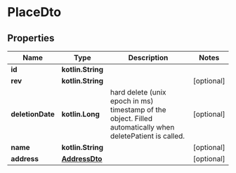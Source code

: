 
# PlaceDto

## Properties
Name | Type | Description | Notes
------------ | ------------- | ------------- | -------------
**id** | **kotlin.String** |  | 
**rev** | **kotlin.String** |  |  [optional]
**deletionDate** | **kotlin.Long** | hard delete (unix epoch in ms) timestamp of the object. Filled automatically when deletePatient is called. |  [optional]
**name** | **kotlin.String** |  |  [optional]
**address** | [**AddressDto**](AddressDto.md) |  |  [optional]



